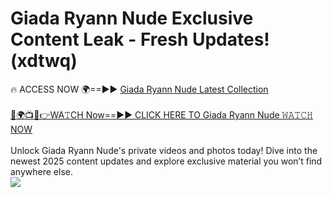 # Giada Ryann Nude Exclusive Content Leak - Fresh Updates! (xdtwq)

🔥 ACCESS NOW 🌍==►► <a href="https://tinyurl.com/2mz8nhtm" rel="nofollow">Giada Ryann Nude Latest Collection</a>
<br><br>
[🔴🌍📺📱👉WA𝚃CH Now==►► CLICK HERE TO Giada Ryann Nude 𝚆𝙰𝚃𝙲𝙷 NOW](https://tinyurl.com/2mz8nhtm)
<br><br>
Unlock Giada Ryann Nude's private videos and photos today! Dive into the newest 2025 content updates and explore exclusive material you won’t find anywhere else.
<br>
<a href="https://tinyurl.com/2mz8nhtm" rel="nofollow" data-target="animated-image.originalLink"><img src="https://camo.githubusercontent.com/8a4f000d20f83aca3bf7ec5f350d767afa0574a8a352519fd8cfa583a6f93a33/68747470733a2f2f692e696d6775722e636f6d2f644a486b345a712e676966" data-canonical-src="https://i.imgur.com/dJHk4Zq.gif" style="max-width: 100%; display: inline-block;" data-target="animated-image.originalImage"></a>
<br>

